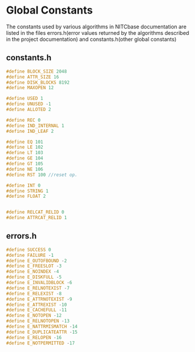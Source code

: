# Global Constants

The constants used by various algorithms in NITCbase documentation are listed in the files errors.h(error values returned by the algorithms described in the project documentation) and constants.h(other global constants)

## constants.h
```cpp
#define BLOCK_SIZE 2048
#define ATTR_SIZE 16
#define DISK_BLOCKS 8192
#define MAXOPEN 12

#define USED 1 
#define UNUSED -1
#define ALLOTED 2

#define REC 0
#define IND_INTERNAL 1
#define IND_LEAF 2

#define EQ 101
#define LE 102
#define LT 103
#define GE 104
#define GT 105
#define NE 106
#define RST 100 //reset op.

#define INT 0
#define STRING 1
#define FLOAT 2


#define RELCAT_RELID 0
#define ATTRCAT_RELID 1
```

## errors.h

```cpp
#define SUCCESS 0
#define FAILURE -1
#define E_OUTOFBOUND -2
#define E_FREESLOT -3
#define E_NOINDEX -4
#define E_DISKFULL -5
#define E_INVALIDBLOCK -6
#define E_RELNOTEXIST -7
#define E_RELEXIST -8
#define E_ATTRNOTEXIST -9
#define E_ATTREXIST -10
#define E_CACHEFULL -11
#define E_NOTOPEN -12
#define E_RELNOTOPEN -13
#define E_NATTRMISMATCH -14
#define E_DUPLICATEATTR -15
#define E_RELOPEN -16
#define E_NOTPERMITTED -17
```